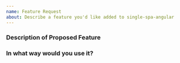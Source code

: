 ```yaml
---
name: Feature Request
about: Describe a feature you'd like added to single-spa-angular
---
```


### Description of Proposed Feature

### In what way would you use it?
